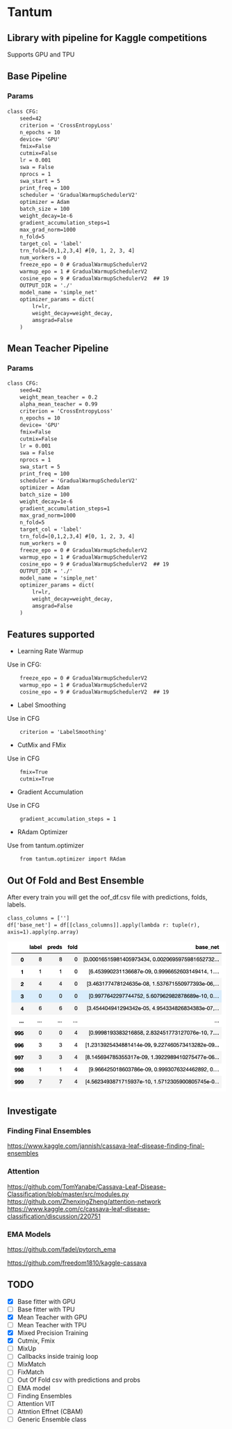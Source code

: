 # Tantum

## Library with pipeline for Kaggle competitions
Supports GPU and TPU 

## Base Pipeline
### Params

```
class CFG:
    seed=42
    criterion = 'CrossEntropyLoss' 
    n_epochs = 10
    device= 'GPU'
    fmix=False 
    cutmix=False
    lr = 0.001
    swa = False
    nprocs = 1
    swa_start = 5
    print_freq = 100
    scheduler = 'GradualWarmupSchedulerV2'
    optimizer = Adam
    batch_size = 100
    weight_decay=1e-6
    gradient_accumulation_steps=1
    max_grad_norm=1000
    n_fold=5
    target_col = 'label'
    trn_fold=[0,1,2,3,4] #[0, 1, 2, 3, 4]
    num_workers = 0
    freeze_epo = 0 # GradualWarmupSchedulerV2
    warmup_epo = 1 # GradualWarmupSchedulerV2
    cosine_epo = 9 # GradualWarmupSchedulerV2  ## 19
    OUTPUT_DIR = './'
    model_name = 'simple_net'
    optimizer_params = dict(
        lr=lr, 
        weight_decay=weight_decay, 
        amsgrad=False
    )
```
## Mean Teacher Pipeline
### Params
```
class CFG:
    seed=42
    weight_mean_teacher = 0.2
    alpha_mean_teacher = 0.99
    criterion = 'CrossEntropyLoss' 
    n_epochs = 10
    device= 'GPU'
    fmix=False 
    cutmix=False
    lr = 0.001
    swa = False
    nprocs = 1
    swa_start = 5
    print_freq = 100
    scheduler = 'GradualWarmupSchedulerV2'
    optimizer = Adam
    batch_size = 100
    weight_decay=1e-6
    gradient_accumulation_steps=1
    max_grad_norm=1000
    n_fold=5
    target_col = 'label'
    trn_fold=[0,1,2,3,4] #[0, 1, 2, 3, 4]
    num_workers = 0
    freeze_epo = 0 # GradualWarmupSchedulerV2
    warmup_epo = 1 # GradualWarmupSchedulerV2
    cosine_epo = 9 # GradualWarmupSchedulerV2  ## 19
    OUTPUT_DIR = './'
    model_name = 'simple_net'
    optimizer_params = dict(
        lr=lr, 
        weight_decay=weight_decay, 
        amsgrad=False
    )
```

## Features supported
 - Learning Rate Warmup

Use in CFG:
```
    freeze_epo = 0 # GradualWarmupSchedulerV2
    warmup_epo = 1 # GradualWarmupSchedulerV2
    cosine_epo = 9 # GradualWarmupSchedulerV2  ## 19
```
- Label Smoothing

Use in CFG 
```
    criterion = 'LabelSmoothing' 
```
- CutMix and FMix

Use in CFG
```
    fmix=True 
    cutmix=True
```
- Gradient Accumulation

Use in CFG
```
    gradient_accumulation_steps = 1
```

- RAdam Optimizer

Use from tantum.optimizer
```
    from tantum.optimizer import RAdam
```

## Out Of Fold and Best Ensemble
After every train you will get the oof_df.csv file with 
predictions, folds, labels. 

```
class_columns = ['']
df['base_net'] = df[[class_columns]].apply(lambda r: tuple(r), axis=1).apply(np.array)
```
![image info](./imgs/oof_df.png)


## Investigate

### Finding Final Ensembles
https://www.kaggle.com/jannish/cassava-leaf-disease-finding-final-ensembles

### Attention
https://github.com/TomYanabe/Cassava-Leaf-Disease-Classification/blob/master/src/modules.py
https://github.com/ZhenxingZheng/attention-network
https://www.kaggle.com/c/cassava-leaf-disease-classification/discussion/220751

### EMA Models
https://github.com/fadel/pytorch_ema

https://github.com/freedom1810/kaggle-cassava


## TODO

- [x] Base fitter with GPU
- [ ] Base fitter with TPU
- [x] Mean Teacher with GPU
- [ ] Mean Teacher with TPU
- [x] Mixed Precision Training
- [x] Cutmix, Fmix
- [ ] MixUp
- [ ] Callbacks inside trainig loop
- [ ] MixMatch
- [ ] FixMatch
- [ ] Out Of Fold csv with predictions and probs
- [ ] EMA model
- [ ] Finding Ensembles 
- [ ] Attention VIT
- [ ] Attntion Effnet (CBAM)
- [ ] Generic Ensemble class 
